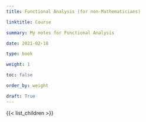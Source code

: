 ```yaml
---
title: Functional Analysis (for non-Mathematicians)

linktitle: Course

summary: My notes for Functional Analysis

date: 2021-02-18

type: book

weight: 1

toc: false

order_by: weight

draft: True
---
```


{{< list_children >}}
